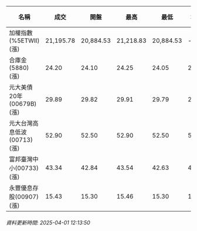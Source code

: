 | 名稱 | 成交 | 開盤 | 最高 | 最低 | 均價 | 成交金額(億) | 昨收 | 漲跌幅 | 漲跌 | 總量 | 昨量 | 振幅 |
| -------- | -------- | -------- | -------- |-------- | -------- | -------- |-------- |-------- |-------- | -------- | -------- |-------- |
|加權指數(%5ETWII) (漲)|21,195.78|20,884.53|21,218.83|20,884.53|-|1,944.72|20,695.90|2.42%|499.88|4,419,922|0|1.62%|
|合庫金(5880) (漲)|24.20|24.10|24.25|24.05|24.12|1.09|24.05|0.62%|0.15|4,527|14,068|0.83%|
|元大美債20年(00679B) (漲)|29.89|29.82|29.91|29.79|29.82|22.70|29.69|0.67%|0.20|76,130|116,878|0.40%|
|元大台灣高息低波(00713) (漲)|52.90|52.50|52.90|52.50|52.74|5.40|52.45|0.86%|0.45|10,235|35,387|0.76%|
|富邦臺灣中小(00733) (漲)|43.34|42.84|43.54|42.63|42.98|1.10|42.71|1.48%|0.63|2,567|4,908|2.13%|
|永豐優息存股(00907) (漲)|15.43|15.30|15.46|15.30|15.41|0.140|15.28|0.98%|0.15|908|4,316|1.05%|
###### 資料更新時間: 2025-04-01 12:13:50